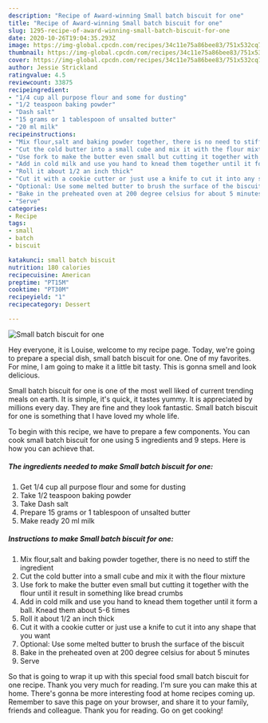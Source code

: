 ```yaml
---
description: "Recipe of Award-winning Small batch biscuit for one"
title: "Recipe of Award-winning Small batch biscuit for one"
slug: 1295-recipe-of-award-winning-small-batch-biscuit-for-one
date: 2020-10-26T19:04:35.293Z
image: https://img-global.cpcdn.com/recipes/34c11e75a86bee83/751x532cq70/small-batch-biscuit-for-one-recipe-main-photo.jpg
thumbnail: https://img-global.cpcdn.com/recipes/34c11e75a86bee83/751x532cq70/small-batch-biscuit-for-one-recipe-main-photo.jpg
cover: https://img-global.cpcdn.com/recipes/34c11e75a86bee83/751x532cq70/small-batch-biscuit-for-one-recipe-main-photo.jpg
author: Jessie Strickland
ratingvalue: 4.5
reviewcount: 33875
recipeingredient:
- "1/4 cup all purpose flour and some for dusting"
- "1/2 teaspoon baking powder"
- "Dash salt"
- "15 grams or 1 tablespoon of unsalted butter"
- "20 ml milk"
recipeinstructions:
- "Mix flour,salt and baking powder together, there is no need to stiff the ingredient"
- "Cut the cold butter into a small cube and mix it with the flour mixture"
- "Use fork to make the butter even small but cutting it together with the flour until it result in something like bread crumbs"
- "Add in cold milk and use you hand to knead them together until it form a ball. Knead them about 5-6 times"
- "Roll it about 1/2 an inch thick"
- "Cut it with a cookie cutter or just use a knife to cut it into any shape that you want"
- "Optional: Use some melted butter to brush the surface of the biscuit"
- "Bake in the preheated oven at 200 degree celsius for about 5 minutes"
- "Serve"
categories:
- Recipe
tags:
- small
- batch
- biscuit

katakunci: small batch biscuit 
nutrition: 180 calories
recipecuisine: American
preptime: "PT15M"
cooktime: "PT30M"
recipeyield: "1"
recipecategory: Dessert

---
```



![Small batch biscuit for one](https://img-global.cpcdn.com/recipes/34c11e75a86bee83/751x532cq70/small-batch-biscuit-for-one-recipe-main-photo.jpg)

Hey everyone, it is Louise, welcome to my recipe page. Today, we're going to prepare a special dish, small batch biscuit for one. One of my favorites. For mine, I am going to make it a little bit tasty. This is gonna smell and look delicious.



Small batch biscuit for one is one of the most well liked of current trending meals on earth. It is simple, it's quick, it tastes yummy. It is appreciated by millions every day. They are fine and they look fantastic. Small batch biscuit for one is something that I have loved my whole life.


To begin with this recipe, we have to prepare a few components. You can cook small batch biscuit for one using 5 ingredients and 9 steps. Here is how you can achieve that.

<!--inarticleads1-->

##### The ingredients needed to make Small batch biscuit for one:

1. Get 1/4 cup all purpose flour and some for dusting
1. Take 1/2 teaspoon baking powder
1. Take Dash salt
1. Prepare 15 grams or 1 tablespoon of unsalted butter
1. Make ready 20 ml milk




<!--inarticleads2-->

##### Instructions to make Small batch biscuit for one:

1. Mix flour,salt and baking powder together, there is no need to stiff the ingredient
1. Cut the cold butter into a small cube and mix it with the flour mixture
1. Use fork to make the butter even small but cutting it together with the flour until it result in something like bread crumbs
1. Add in cold milk and use you hand to knead them together until it form a ball. Knead them about 5-6 times
1. Roll it about 1/2 an inch thick
1. Cut it with a cookie cutter or just use a knife to cut it into any shape that you want
1. Optional: Use some melted butter to brush the surface of the biscuit
1. Bake in the preheated oven at 200 degree celsius for about 5 minutes
1. Serve




So that is going to wrap it up with this special food small batch biscuit for one recipe. Thank you very much for reading. I'm sure you can make this at home. There's gonna be more interesting food at home recipes coming up. Remember to save this page on your browser, and share it to your family, friends and colleague. Thank you for reading. Go on get cooking!
